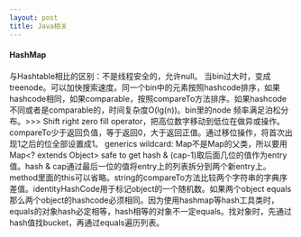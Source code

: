 ```yaml
---
layout: post
title: Java相关
---
```


#### HashMap
与Hashtable相比的区别：不是线程安全的，允许null。
当bin过大时，变成treenode。可以加快搜索速度。同一个bin中的元素按照hashcode排序，如果hashcode相同，如果comparable，按照compareTo方法排序。如果hashcode不同或者是comparable的，时间复杂度O(lg(n))。bin里的node
频率满足泊松分布。>>> Shift right zero fill operator，把高位数字移动到低位在做异或操作。
compareTo少于返回负值，等于返回0，大于返回正值。通过移位操作，将首次出现1之后的位全部设置成1。
generics wildcard: Map<Object>不是Map<Type>的父类，所以要用Map<? extends Object> safe to get
hash & (cap-1)取后面几位的值作为entry值。hash & cap通过最后一位的值将entry上的列表拆分到两个新entry上。
method里面的this可以省略。string的compareTo方法比较两个字符串的字典序差值。identityHashCode用于标记object的一个随机数。如果两个object equals那么两个object的hashcode必须相同。因为使用hashmap等hash工具类时，equals的对象hash必定相等，hash相等的对象不一定equals。找对象时，先通过hash值找bucket，再通过equals遍历列表。
